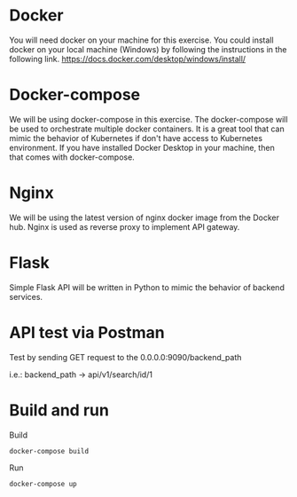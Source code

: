 # Docker
You will need docker on your machine for this exercise. You could install docker on your local machine (Windows)
by following the instructions in the following link.
https://docs.docker.com/desktop/windows/install/

# Docker-compose
We will be using docker-compose in this exercise. The docker-compose will be used to orchestrate multiple docker containers.
It is a great tool that can mimic the behavior of Kubernetes if don't have access to Kubernetes environment. 
If you have installed Docker Desktop in your machine, then that comes with docker-compose.

# Nginx
We will be using the latest version of nginx docker image from the Docker hub. Nginx is used as reverse proxy 
to implement API gateway.

# Flask
Simple Flask API will be written in Python to mimic the behavior of backend services.

# API test via Postman
Test by sending GET request to the 0.0.0.0:9090/backend_path

i.e.: backend_path -> api/v1/search/id/1

# Build and run

Build
```
docker-compose build

```

Run
```
docker-compose up

```